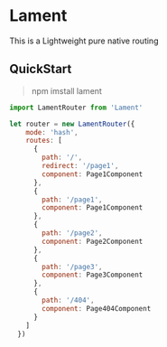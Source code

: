 # Lament

This is a Lightweight pure native routing

## QuickStart

> npm imstall lament

```javascript
import LamentRouter from 'Lament'

let router = new LamentRouter({
    mode: 'hash',
    routes: [
      {
        path: '/',
        redirect: '/page1',
        component: Page1Component
      },
      {
        path: '/page1',
        component: Page1Component
      },
      {
        path: '/page2',
        component: Page2Component
      },
      {
        path: '/page3',
        component: Page3Component
      },
      {
        path: '/404',
        component: Page404Component
      }
    ]
  })
```

